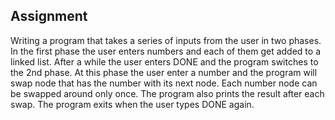 ## Assignment

Writing a program that takes a series of inputs from the user in two phases.
In the first phase the user enters numbers and each of them get added to a linked list.
After a while the user enters DONE and the program switches to the 2nd phase.
At this phase the user enter a number and the program will swap node that has the number with its next node.
Each number node can be swapped around only once.
The program also prints the result after each swap.
The program exits when the user types DONE again.

